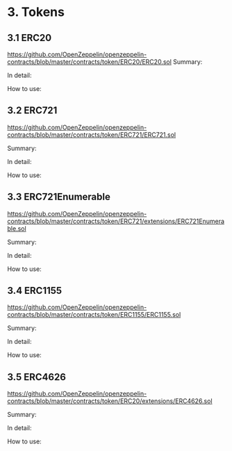 # 3. Tokens
## 3.1 ERC20
https://github.com/OpenZeppelin/openzeppelin-contracts/blob/master/contracts/token/ERC20/ERC20.sol
Summary:

In detail:

How to use:




## 3.2 ERC721
https://github.com/OpenZeppelin/openzeppelin-contracts/blob/master/contracts/token/ERC721/ERC721.sol

Summary:

In detail:

How to use:
## 3.3 ERC721Enumerable
https://github.com/OpenZeppelin/openzeppelin-contracts/blob/master/contracts/token/ERC721/extensions/ERC721Enumerable.sol



Summary:

In detail:

How to use:
## 3.4 ERC1155
https://github.com/OpenZeppelin/openzeppelin-contracts/blob/master/contracts/token/ERC1155/ERC1155.sol

Summary:

In detail:

How to use:

## 3.5 ERC4626
https://github.com/OpenZeppelin/openzeppelin-contracts/blob/master/contracts/token/ERC20/extensions/ERC4626.sol


Summary:

In detail:

How to use:

